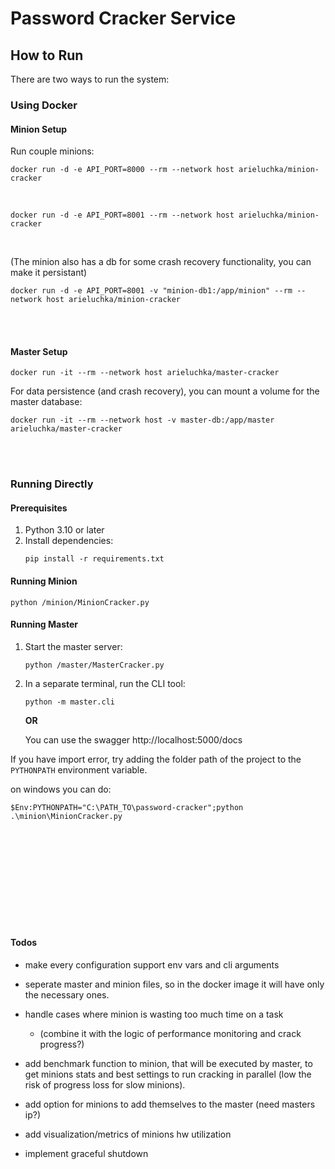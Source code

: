 # Password Cracker Service

## How to Run

There are two ways to run the system:

### Using Docker

#### Minion Setup

Run couple minions:
```
docker run -d -e API_PORT=8000 --rm --network host arieluchka/minion-cracker
```

<br>

```
docker run -d -e API_PORT=8001 --rm --network host arieluchka/minion-cracker
```

<br>

(The minion also has a db for some crash recovery functionality, you can make it persistant)

```
docker run -d -e API_PORT=8001 -v "minion-db1:/app/minion" --rm --network host arieluchka/minion-cracker
```

<br>
<br>


#### Master Setup

```
docker run -it --rm --network host arieluchka/master-cracker
```

For data persistence (and crash recovery), you can mount a volume for the master database:
```
docker run -it --rm --network host -v master-db:/app/master arieluchka/master-cracker
```

<br>
<br>

### Running Directly

#### Prerequisites

1. Python 3.10 or later
2. Install dependencies:
   ```
   pip install -r requirements.txt
   ```

#### Running Minion

```
python /minion/MinionCracker.py
```

#### Running Master

1. Start the master server:
   ```
   python /master/MasterCracker.py
   ```

2. In a separate terminal, run the CLI tool:
   ```
   python -m master.cli
   ```

   **OR**

   You can use the swagger http://localhost:5000/docs

If you have import error, try adding the folder path of the project to the `PYTHONPATH` environment variable.

on windows you can do:
```
$Env:PYTHONPATH="C:\PATH_TO\password-cracker";python .\minion\MinionCracker.py
```
<br>
<br>
<br>
<br>
<br>
<br>
<br>
<br>
<br>

#### Todos
- make every configuration support env vars and cli arguments
- seperate master and minion files, so in the docker image it will have only the necessary ones.
- handle cases where minion is wasting too much time on a task
  - (combine it with the logic of performance monitoring and crack progress?)

- add benchmark function to minion, that will be executed by master, to get minions stats and best settings to run cracking in parallel (low the risk of progress loss for slow minions).

- add option for minions to add themselves to the master (need masters ip?)

- add visualization/metrics of minions hw utilization
- implement graceful shutdown
